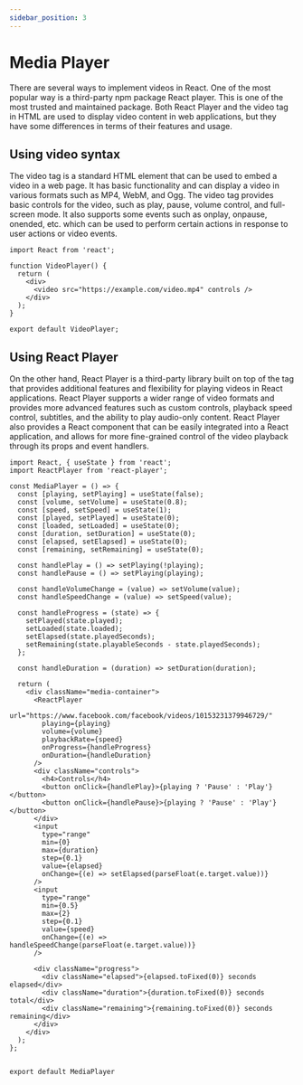```yaml
---
sidebar_position: 3
---
```


# Media Player

There are several ways to implement videos in React. 
One of the most popular way is a third-party npm package React player. 
This is one of the most trusted and maintained package. Both React Player and the video tag in HTML are used to display video content in web applications, but they have some differences in terms of their features and usage.

## Using video syntax 

The video tag is a standard HTML element that can be used to embed a video in a web page. It has basic functionality and can display a video in various formats such as MP4, WebM, and Ogg. The video tag provides basic controls for the video, such as play, pause, volume control, and full-screen mode. It also supports some events such as onplay, onpause, onended, etc. which can be used to perform certain actions in response to user actions or video events. 

```JSX
import React from 'react';

function VideoPlayer() {
  return (
    <div>
      <video src="https://example.com/video.mp4" controls />
    </div>
  );
}

export default VideoPlayer;

```

## Using React Player 

On the other hand, React Player is a third-party library built on top of the  tag that provides additional features and flexibility for playing videos in React applications. React Player supports a wider range of video formats and provides more advanced features such as custom controls, playback speed control, subtitles, and the ability to play audio-only content. React Player also provides a React component that can be easily integrated into a React application, and allows for more fine-grained control of the video playback through its props and event handlers.

```JSX
import React, { useState } from 'react';
import ReactPlayer from 'react-player';

const MediaPlayer = () => {
  const [playing, setPlaying] = useState(false);
  const [volume, setVolume] = useState(0.8);
  const [speed, setSpeed] = useState(1);
  const [played, setPlayed] = useState(0);
  const [loaded, setLoaded] = useState(0);
  const [duration, setDuration] = useState(0);
  const [elapsed, setElapsed] = useState(0);
  const [remaining, setRemaining] = useState(0);

  const handlePlay = () => setPlaying(!playing);
  const handlePause = () => setPlaying(playing);

  const handleVolumeChange = (value) => setVolume(value);
  const handleSpeedChange = (value) => setSpeed(value);

  const handleProgress = (state) => {
    setPlayed(state.played);
    setLoaded(state.loaded);
    setElapsed(state.playedSeconds);
    setRemaining(state.playableSeconds - state.playedSeconds);
  };

  const handleDuration = (duration) => setDuration(duration);

  return (
    <div className="media-container">
      <ReactPlayer
        url="https://www.facebook.com/facebook/videos/10153231379946729/"
        playing={playing}
        volume={volume}
        playbackRate={speed}
        onProgress={handleProgress}
        onDuration={handleDuration}
      />
      <div className="controls">
        <h4>Controls</h4>
        <button onClick={handlePlay}>{playing ? 'Pause' : 'Play'}</button>
        <button onClick={handlePause}>{playing ? 'Pause' : 'Play'}</button>
      </div>
      <input
        type="range"
        min={0}
        max={duration}
        step={0.1}
        value={elapsed}
        onChange={(e) => setElapsed(parseFloat(e.target.value))}
      />
      <input
        type="range"
        min={0.5}
        max={2}
        step={0.1}
        value={speed}
        onChange={(e) => handleSpeedChange(parseFloat(e.target.value))}
      />

      <div className="progress">
        <div className="elapsed">{elapsed.toFixed(0)} seconds elapsed</div>
        <div className="duration">{duration.toFixed(0)} seconds total</div>
        <div className="remaining">{remaining.toFixed(0)} seconds remaining</div>
      </div>
    </div>
  );
};


export default MediaPlayer

```